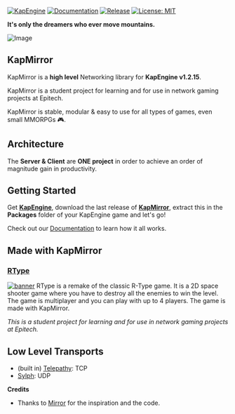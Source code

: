 [![KapEngine](https://img.shields.io/badge/KapEngine-brightgreen.svg)](https://github.com/benji-35/KapEngine/)
[![Documentation](https://img.shields.io/badge/docs-brightgreen.svg)](https://chaika9.gitbook.io/kapmirror/)
[![Release](https://img.shields.io/github/release/Chaika9/KapMirror.svg)](https://github.com/Chaika9/KapMirror/releases/latest)
[![License: MIT](https://img.shields.io/badge/License-MIT-brightgreen.svg)](https://github.com/Chaika9/KapMirror/blob/main/LICENSE)

**It's only the dreamers who ever move mountains.**

<img src="https://user-images.githubusercontent.com/16416509/119117854-3e4e2b80-ba5c-11eb-8236-ce6cfd2b6b07.png" title="Original Concept Art for Games that made us dream. Copyright Blizzard, Blizzard, Riot Games, Joymax in that order." alt="Image"/>

## KapMirror

KapMirror is a **high level** Networking library for **KapEngine v1.2.15**.

KapMirror is a student project for learning and for use in network gaming projects at Epitech.

KapMirror is stable, modular & easy to use for all types of games, even small MMORPGs 🎮.

## Architecture

The **Server & Client** are **ONE project** in order to achieve an order of magnitude gain in productivity.

## Getting Started

Get **[KapEngine](https://github.com/benji-35/KapEngine/)**, download the last release
of **[KapMirror](https://github.com/Chaika9/KapMirror/releases/)**, extract this in the **Packages** folder of your
KapEngine game and let's go!

Check out our [Documentation](https://chaika9.gitbook.io/kapmirror/) to learn how it all works.

## Made with KapMirror

### [RType](https://github.com/aureliancnx/R-Type)

[![banner](https://camo.githubusercontent.com/52505114bf1ff279f08ac18368748aca050181ad9973c4ee8cc0cfff28cd3ee1/68747470733a2f2f66732d70726f642d63646e2e6e696e74656e646f2d6575726f70652e636f6d2f6d656469612f696d616765732f31305f73686172655f696d616765732f67616d65735f31352f7669727475616c5f636f6e736f6c655f7769695f755f372f483278315f5769695556435f52547970652e6a7067)](https://github.com/aureliancnx/R-Type)
RType is a remake of the classic R-Type game. It is a 2D space shooter game where you have to destroy all the enemies to
win the level. The game is multiplayer and you can play with up to 4 players. The game is made with KapMirror.

*This is a student project for learning and for use in network gaming projects at Epitech.*

## Low Level Transports

* (built in) [Telepathy](https://github.com/Chaika9/KapMirror/tree/main/KapMirror/Transports/Telepathy): TCP
* [Sylph](https://github.com/Chaika9/SylphTransport): UDP

**Credits**

* Thanks to [Mirror](https://github.com/vis2k/Mirror/) for the inspiration and the code.
